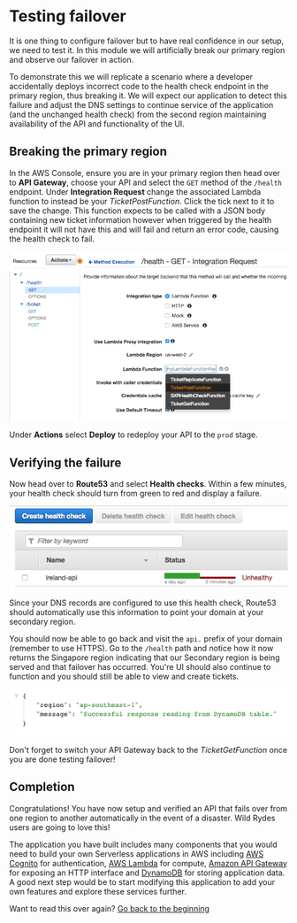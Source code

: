 # Testing failover

It is one thing to configure failover but to have real confidence in our
setup, we need to test it. In this module we will artificially break our
primary region and observe our failover in action.

To demonstrate this we will replicate a scenario where a developer
accidentally deploys incorrect code to the health check endpoint in the
primary region, thus breaking it. We will expect our application to detect
this failure and adjust the DNS settings to continue service of the
application (and the unchanged health check) from the second region
maintaining availability of the API and functionality of the UI.

## Breaking the primary region

In the AWS Console, ensure you are in your primary region then head over to
**API Gateway**, choose your API and select the `GET` method of the `/health`
endpoint. Under **Integration Request** change the associated Lambda function
to instead be your *TicketPostFunction*. Click the tick next to it to save the
change. This function expects to be called with a JSON body containing new
ticket information however when triggered by the health endpoint it will not
have this and will fail and return an error code, causing the health check to
fail.

![Break api](images/break-api.png)

Under **Actions** select **Deploy** to redeploy your API to the `prod` stage.

## Verifying the failure

Now head over to **Route53** and select **Health checks**. Within a few
minutes, your health check should turn from green to red and display a
failure.



![Failed health check](images/failed-health.png)

Since your DNS records are configured to use this health check, Route53 should
automatically use this information to point your domain at your secondary
region.

You should now be able to go back and visit the `api.` prefix of your domain
(remember to use HTTPS). Go to the `/health` path and notice how it now
returns the Singapore region indicating that our Secondary region is being
served and that failover has occurred. You're UI should also continue to
function and you should still be able to view and create tickets.

![Failed over health check response](images/failed-over-response.png)

Don't forget to switch your API Gateway back to the *TicketGetFunction* once
you are done testing failover!

## Completion

Congratulations! You have now setup and verified an API that fails over from
one region to another automatically in the event of a disaster. Wild Rydes
users are going to love this!

The application you have built includes many components that you would need to
build your own Serverless applications in AWS including [AWS
Cognito](https://aws.amazon.com/cognito) for authentication, [AWS
Lambda](https://aws.amazon.com/lambda) for compute, [Amazon API
Gateway](https://aws.amazon.com/apigateway) for exposing an HTTP interface and
[DynamoDB](https://aws.amazon.com/dynamodb) for storing application data. A
good next step would be to start modifying this application to add your own
features and explore these services further.

Want to read this over again? [Go back to the beginning](../README.md)
